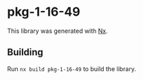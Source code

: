 # pkg-1-16-49

This library was generated with [Nx](https://nx.dev).

## Building

Run `nx build pkg-1-16-49` to build the library.
